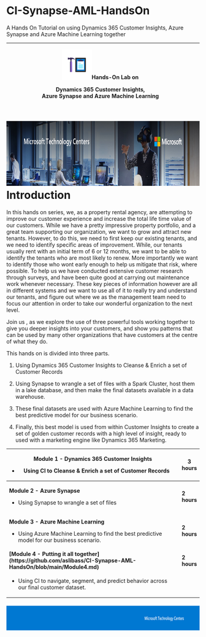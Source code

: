 # CI-Synapse-AML-HandsOn
A Hands On Tutorial on using Dynamics 365 Customer Insights, Azure Synapse and Azure Machine Learning together
<table>
<colgroup>
<col style="width: 100%" />
</colgroup>
<thead>
<tr class="header">
<th><p><img src="media0/media/image1.png" style="width:0.80645in;height:0.80645in" />Hands-On Lab on</p>
<p>Dynamics 365 Customer Insights,<br />
Azure Synapse and Azure Machine Learning</p></th>
<th></th>
</tr>
</thead>
</table>

# <img src="media0/media/image2.jpeg" style="width:8.61458in;height:1.76667in" />Introduction

In this hands on series, we, as a property rental agency, are attempting
to improve our customer experience and increase the total life time
value of our customers. While we have a pretty impressive property
portfolio, and a great team supporting our organization, we want to grow
and attract new tenants. However, to do this, we need to first keep our
existing tenants, and we need to identify specific areas of improvement.
While, our tenants usually rent with an initial term of 6 or 12 months,
we want to be able to identify the tenants who are most likely to renew.
More importantly we want to identify those who wont early enough to help
us mitigate that risk, where possible. To help us we have conducted
extensive customer research through surveys, and have been quite good at
carrying out maintenance work whenever necessary. These key pieces of
information however are all in different systems and we want to use all
of it to really try and understand our tenants, and figure out where we
as the management team need to focus our attention in order to take our
wonderful organization to the next level.

Join us , as we explore the use of three powerful tools working together
to give you deeper insights into your customers, and show you patterns
that can be used by many other organizations that have customers at the
centre of what they do.

This hands on is divided into three parts.

1.  Using Dynamics 365 Customer Insights to Cleanse & Enrich a set of
    Customer Records 

2.  Using Synapse to wrangle a set of files with a Spark Cluster, host
    them in a lake database, and then make the final datasets available
    in a data warehouse.

3.  These final datasets are used with Azure Machine Learning to find
    the best predictive model for our business scenario. 

4.  Finally, this best model is used from within Customer Insights to
    create a set of golden customer records with a high level of
    insight, ready to used with a marketing engine like Dynamics 365
    Marketing.

<table>
<colgroup>
<col style="width: 90%" />
<col style="width: 9%" />
</colgroup>
<thead>
<tr class="header">
<th><p><strong>Module 1 - Dynamics 365 Customer Insights</strong></p>
<ul>
<li><p>Using CI to Cleanse &amp; Enrich a set of Customer Records </p></li>
</ul></th>
<th><strong>3 hours</strong></th>
</tr>
</thead>
<tbody>
<tr class="odd">
<td><p><strong>Module 2 - Azure Synapse</strong></p>
<ul>
<li><p>Using Synapse to wrangle a set of files </p></li>
</ul></td>
<td><strong>2 hours</strong></td>
</tr>
<tr class="even">
<td><p><strong>Module 3 - Azure Machine Learning</strong></p>
<ul>
<li><p>Using Azure Machine Learning to find the best predictive model for our business scenario. </p></li>
</ul></td>
<td><strong>2 hours</strong></td>
</tr>
<tr class="odd">
<td><strong>[Module 4 - Putting it all together](https://github.com/aslibass/CI-Synapse-AML-HandsOn/blob/main/Module4.md)</strong></td>
<td><strong>2 hours</strong></td>
</tr>
<tr class="even">
<td><ul>
<li><p>Using CI to navigate, segment, and predict behavior across our final customer dataset.</p></li>
</ul></td>
<td></td>
</tr>
</tbody>
</table>

<img src="media0/media/image3.png" style="width:8.49375in;height:0.74167in" />
